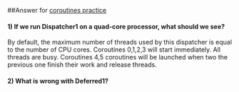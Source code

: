 ##Answer for [coroutines practice](https://github.com/VeraUvads/Android-Notes/blob/398ce6ef0354a023ea39919c581cb9502ea630e0/src/coroutines/eng/CoroutinesTheory_eng.md)

#### 1) If we run Dispatcher1 on a quad-core processor, what should we see?
By default, the maximum number of threads used by this dispatcher is equal
to the number of CPU cores.
Coroutines 0,1,2,3 will start immediately. All threads are busy. 
Coroutines 4,5 coroutines will be launched when two the previous one finish their work and release threads.


#### 2) What is wrong with Deferred1? 
